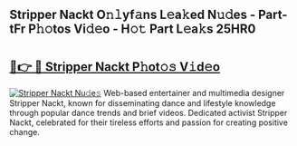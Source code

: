 ## Stripper Nackt O𝚗𝚕yf𝚊ns L𝚎a𝚔ed N𝚞𝚍es - Part-tFr P𝚑𝚘tos Vi𝚍𝚎o - H𝚘𝚝 Part L𝚎a𝚔s 25HR0

# <h2><a href="http://kfbdkq.oniu.top/?m=Stripper+Nackt">🔗👉 🔴 Stripper Nackt P𝚑ot𝚘𝚜 V𝚒d𝚎o</a></h2>

[![Stripper Nackt Nu𝚍e𝚜](https://i.imgur.com/0qMVB7G.gif)](http://kfbdkq.oniu.top/?m=Stripper+Nackt)
Web-based entertainer and multimedia designer Stripper Nackt, known for disseminating dance and lifestyle knowledge through popular dance trends and brief videos. Dedicated activist Stripper Nackt, celebrated for their tireless efforts and passion for creating positive change.  

